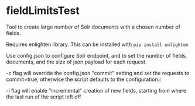 # fieldLimitsTest

Tool to create large number of Solr documents with a chosen number of fields.

Requires enlighten library. This can be installed with `pip install enlighten`

Use config.json to configure Solr endpoint, and to set the number of fields, documents, and the size of json payload for each request.

-c flag will override the config.json "commit" setting and set the requests to commit=true, otherwise the script defaults to the configuration.i

-i flag will enable "incremental" creation of new fields, starting from where the last run of the script left off
